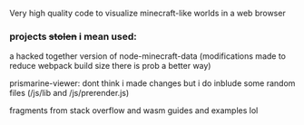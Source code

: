 Very high quality code to visualize minecraft-like worlds in a web browser

### projects ~~stolen~~ i mean used:

a hacked together version of node-minecraft-data (modifications made to reduce webpack build size there is prob a better way)

prismarine-viewer: dont think i made changes but i do inblude some random files (/js/lib and /js/prerender.js)

fragments from stack overflow and wasm guides and examples lol
